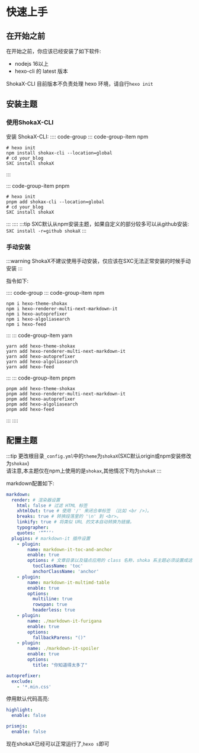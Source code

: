 # 快速上手
## 在开始之前
在开始之前，你应该已经安装了如下软件:
- nodejs 16以上
- hexo-cli 的 latest 版本

ShokaX-CLI 目前版本不负责处理 hexo 环境，请自行`hexo init`

## 安装主题
### 使用ShokaX-CLI
安装 ShokaX-CLI:
:::: code-group
::: code-group-item npm
```shell
# hexo init
npm install shokax-cli --location=global
# cd your_blog
SXC install shokaX
```
:::

::: code-group-item pnpm
```shell
# hexo init
pnpm add shokax-cli --location=global
# cd your_blog
SXC install shokaX
```
:::
::::
:::tip
SXC默认从npm安装主题，如果自定义的部分较多可以从github安装:
`SXC install -r=github shokaX`
:::

### 手动安装

:::warning
ShokaX不建议使用手动安装，仅应该在SXC无法正常安装的时候手动安装
:::

指令如下:

:::: code-group
::: code-group-item npm

```shell
npm i hexo-theme-shokax
npm i hexo-renderer-multi-next-markdown-it
npm i hexo-autoprefixer
npm i hexo-algoliasearch
npm i hexo-feed
```

:::
::: code-group-item yarn

```shell
yarn add hexo-theme-shokax
yarn add hexo-renderer-multi-next-markdown-it
yarn add hexo-autoprefixer
yarn add hexo-algoliasearch
yarn add hexo-feed
```

:::
::: code-group-item pnpm

```shell [pnpm]
pnpm add hexo-theme-shokax
pnpm add hexo-renderer-multi-next-markdown-it
pnpm add hexo-autoprefixer
pnpm add hexo-algoliasearch
pnpm add hexo-feed
```

:::
::::

## 配置主题
:::tip
更改根目录`_config.yml`中的`theme`为`shokaX`(SXC默认origin或npm安装修改为`shokax`) \
请注意,本主题仅在npm上使用的是`shokax`,其他情况下均为`shokaX`
:::

markdown配置如下:
```yaml
markdown:
  render: # 渲染器设置
    html: false # 过滤 HTML 标签
    xhtmlOut: true # 使用 '/' 来闭合单标签 （比如 <br />）。
    breaks: true # 转换段落里的 '\n' 到 <br>。
    linkify: true # 将类似 URL 的文本自动转换为链接。
    typographer: 
    quotes: '“”‘’'
  plugins: # markdown-it 插件设置
    - plugin:
        name: markdown-it-toc-and-anchor
        enable: true
        options: # 文章目录以及锚点应用的 class 名称，shoka 系主题必须设置成这样
          tocClassName: 'toc'
          anchorClassName: 'anchor'
    - plugin:
        name: markdown-it-multimd-table
        enable: true
        options:
          multiline: true
          rowspan: true
          headerless: true
    - plugin:
        name: ./markdown-it-furigana
        enable: true
        options:
          fallbackParens: "()"
    - plugin:
        name: ./markdown-it-spoiler
        enable: true
        options:
          title: "你知道得太多了"

autoprefixer:
  exclude:
    - '*.min.css'

```
停用默认代码高亮:
```yaml
highlight:
  enable: false

prismjs:
  enable: false
```


现在shokaX已经可以正常运行了,`hexo s`即可
